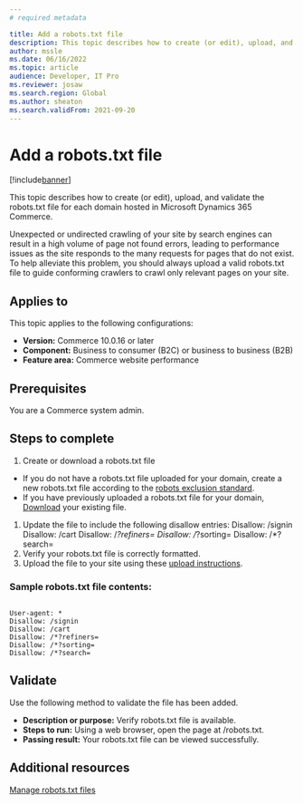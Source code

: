 ```yaml
---
# required metadata

title: Add a robots.txt file
description: This topic describes how to create (or edit), upload, and validate the robots.txt file for each domain hosted in Microsoft Dynamics 365 Commerce.
author: mssle
ms.date: 06/16/2022
ms.topic: article
audience: Developer, IT Pro
ms.reviewer: josaw
ms.search.region: Global
ms.author: sheaton
ms.search.validFrom: 2021-09-20
---
```


# Add a robots.txt file

[!include[banner](../includes/banner.md)]

This topic describes how to create (or edit), upload, and validate the robots.txt file for each domain hosted in Microsoft Dynamics 365 Commerce. 

Unexpected or undirected crawling of your site by search engines can result in a high volume of page not found errors, leading to performance issues as the site responds to the many requests for pages that do not exist. To help alleviate this problem, you should always upload a valid robots.txt file to guide conforming crawlers to crawl only relevant pages on your site. 

## Applies to

This topic applies to the following configurations:

- **Version:** Commerce 10.0.16 or later
- **Component:** Business to consumer (B2C) or business to business (B2B)
- **Feature area:** Commerce website performance

## Prerequisites

You are a Commerce system admin.

## Steps to complete

1. Create or download a robots.txt file
* If you do not have a robots.txt file uploaded for your domain, create a new robots.txt file according to the [robots exclusion standard](https://www.robotstxt.org/orig.html). 
* If you have previously uploaded a robots.txt file for your domain, [Download](../manage-robots-txt-files.md#download-a-robotstxt-file) your existing file. 
1.	Update the file to include the following disallow entries: 
Disallow: /signin
Disallow: /cart
Disallow: /*?refiners=
Disallow: /*?sorting=
Disallow: /*?search=
1.	Verify your robots.txt file is correctly formatted.
1.	Upload the file to your site using these [upload instructions](../manage-robots-txt-files.md#upload-a-robotstxt-file).

### Sample robots.txt file contents: 
<code>
User-agent: *
Disallow: /signin
Disallow: /cart
Disallow: /*?refiners=
Disallow: /*?sorting=
Disallow: /*?search=
</code>

## Validate

Use the following method to validate the file has been added.

- **Description or purpose:** Verify robots.txt file is available.
- **Steps to run:** Using a web browser, open the page at <domain>/robots.txt.
- **Passing result:** Your robots.txt file can be viewed successfully.

## Additional resources

[Manage robots.txt files](../manage-robots-txt-files.md)

